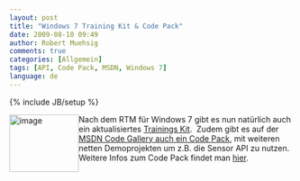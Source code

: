 ```yaml
---
layout: post
title: "Windows 7 Training Kit & Code Pack"
date: 2009-08-10 09:49
author: Robert Muehsig
comments: true
categories: [Allgemein]
tags: [API, Code Pack, MSDN, Windows 7]
language: de
---
```

{% include JB/setup %}
<p><a href="{{BASE_PATH}}/assets/wp-images-de/image806.png"><img style="border-bottom: 0px; border-left: 0px; display: inline; margin-left: 0px; border-top: 0px; margin-right: 0px; border-right: 0px" title="image" border="0" alt="image" align="left" src="{{BASE_PATH}}/assets/wp-images-de/image-thumb784.png" width="123" height="102" /></a>Nach dem RTM für Windows 7 gibt es nun natürlich auch ein aktualisiertes <a href="http://www.microsoft.com/downloads/details.aspx?displaylang=en&amp;FamilyID=1c333f06-fadb-4d93-9c80-402621c600e7#tm">Trainings Kit</a>.&#160; Zudem gibt es auf der <a href="http://code.msdn.microsoft.com/WindowsAPICodePack/Release/ProjectReleases.aspx?ReleaseId=3077">MSDN Code Gallery auch ein Code Pack</a>, mit weiteren netten Demoprojekten um z.B. die Sensor API zu nutzen. Weitere Infos zum Code Pack findet man <a href="http://blogs.msdn.com/charlie/archive/2009/08/07/windows-7-code-pack-v-1-0-released.aspx">hier</a>.</p>
